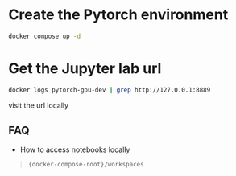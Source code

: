 # Create the Pytorch environment

```sh
docker compose up -d
```

# Get the Jupyter lab url

```sh
docker logs pytorch-gpu-dev | grep http://127.0.0.1:8889
```
visit the url locally

## FAQ

* How to access notebooks locally

> `{docker-compose-root}/workspaces`